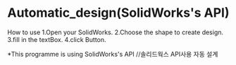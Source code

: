 # Automatic_design(SolidWorks's API) 

How to use
1.Open your SolidWorks.
2.Choose the shape to create design.
3.fill in the textBox.
4.click Button.

*This programme is using SolidWorks's API //솔리드웍스 API사용 자동 설계
